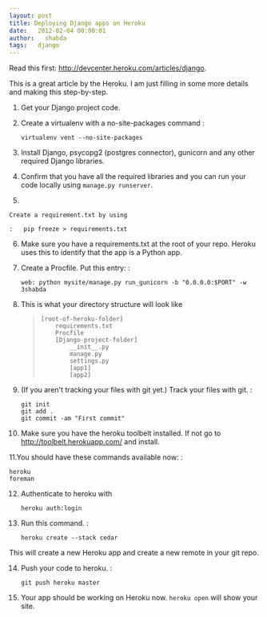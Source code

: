 ```yaml
---
layout: post
title: Deploying Django apps on Heroku
date:   2012-02-04 00:00:01
author:   shabda
tags:   django
---
```


Read this first: <http://devcenter.heroku.com/articles/django>.

This is a great article by the Heroku. I am just filling in some more
details and making this step-by-step.

1.  Get your Django project code.
2.  Create a virtualenv with a no-site-packages command :

        virtualenv vent --no-site-packages

3.  Install Django, psycopg2 (postgres connector), gunicorn and any
    other required Django libraries.
4.  Confirm that you have all the required libraries and you can run
    your code locally using `manage.py runserver`.
5.  

    Create a requirement.txt by using

    :   pip freeze > requirements.txt

6.  Make sure you have a requirements.txt at the root of your repo.
    Heroku uses this to identify that the app is a Python app.
7.  Create a Procfile. Put this entry: :

        web: python mysite/manage.py run_gunicorn -b "0.0.0.0:$PORT" -w 3shabda

8.  This is what your directory structure will look like

    >     [root-of-heroku-folder]
    >         requirements.txt
    >         Procfile
    >         [Django-project-folder]
    >             __init__.py
    >             manage.py
    >             settings.py
    >             [app1]
    >             [app2]

9.  (If you aren\'t tracking your files with git yet.) Track your files
    with git. :

        git init
        git add .
        git commit -am "First commit"

10. Make sure you have the heroku toolbelt installed. If not go to
    <http://toolbelt.herokuapp.com/> and install.

11.You should have these commands available now: :

    heroku
    foreman

12. Authenticate to heroku with

        heroku auth:login

13. Run this command. :

        heroku create --stack cedar    

This will create a new Heroku app and create a new remote in your git
repo.

14. Push your code to heroku. :

        git push heroku master

15. Your app should be working on Heroku now. `heroku open` will show
    your site.
